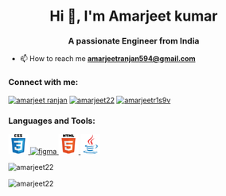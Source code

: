 <h1 align="center">Hi 👋, I'm Amarjeet kumar</h1>
<h3 align="center">A passionate Engineer from India</h3>

- 📫 How to reach me **amarjeetranjan594@gmail.com**

<h3 align="left">Connect with me:</h3>
<p align="left">
<a href="https://linkedin.com/in/amarjeet ranjan" target="blank"><img align="center" src="https://raw.githubusercontent.com/rahuldkjain/github-profile-readme-generator/master/src/images/icons/Social/linked-in-alt.svg" alt="amarjeet ranjan" height="30" width="40" /></a>
<a href="https://www.leetcode.com/amarjeet22" target="blank"><img align="center" src="https://raw.githubusercontent.com/rahuldkjain/github-profile-readme-generator/master/src/images/icons/Social/leet-code.svg" alt="amarjeet22" height="30" width="40" /></a>
<a href="https://auth.geeksforgeeks.org/user/amarjeetr1s9v" target="blank"><img align="center" src="https://raw.githubusercontent.com/rahuldkjain/github-profile-readme-generator/master/src/images/icons/Social/geeks-for-geeks.svg" alt="amarjeetr1s9v" height="30" width="40" /></a>
</p>

<h3 align="left">Languages and Tools:</h3>
<p align="left"> <a href="https://www.w3schools.com/css/" target="_blank" rel="noreferrer"> <img src="https://raw.githubusercontent.com/devicons/devicon/master/icons/css3/css3-original-wordmark.svg" alt="css3" width="40" height="40"/> </a> <a href="https://www.figma.com/" target="_blank" rel="noreferrer"> <img src="https://www.vectorlogo.zone/logos/figma/figma-icon.svg" alt="figma" width="40" height="40"/> </a> <a href="https://www.w3.org/html/" target="_blank" rel="noreferrer"> <img src="https://raw.githubusercontent.com/devicons/devicon/master/icons/html5/html5-original-wordmark.svg" alt="html5" width="40" height="40"/> </a> <a href="https://www.java.com" target="_blank" rel="noreferrer"> <img src="https://raw.githubusercontent.com/devicons/devicon/master/icons/java/java-original.svg" alt="java" width="40" height="40"/> </a> </p>

<p><img align="center" src="https://github-readme-stats.vercel.app/api/top-langs?username=amarjeet22&show_icons=true&locale=en&layout=compact" alt="amarjeet22" /></p>

<p><img align="center" src="https://github-readme-streak-stats.herokuapp.com/?user=amarjeet22&" alt="amarjeet22" /></p>

